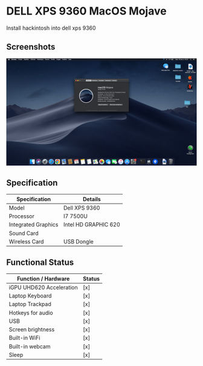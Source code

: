 
# DELL XPS 9360 MacOS Mojave

Install hackintosh into dell xps 9360 


## Screenshots

![Hackintosh](https://raw.githubusercontent.com/d4nm0/XPS-9360-mojave-clover/main/Capture%20d%E2%80%99e%CC%81cran%202022-11-19%20a%CC%80%2022.37.49.png)

## Specification

| Specification             | Details                                                                |
| ----------------- | ------------------------------------------------------------------ |
| Model | Dell XPS 9360 |
| Processor | I7 7500U  |
| Integrated Graphics | Intel HD GRAPHIC 620 |
| Sound Card	 |  |
| Wireless Card | USB Dongle |

## Functional Status

| Function / Hardware      | Status                                                     |
| ------------------------ | ---------------------------------------------------------- |
| iGPU UHD620 Acceleration |                     [x]                               |
| Laptop Keyboard          |                       [x]                              |
| Laptop Trackpad          |                        [x]                             |
| Hotkeys for audio        |                       [x]                           |
| USB                   |                          [x]                           |
| Screen brightness        |  [x]|
| Built-in WiFi            |     [x]                                                |
| Built-in webcam          |       [x]                                              |
| Sleep                    |         [x]                                        |
